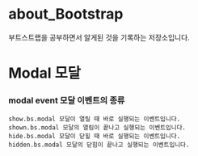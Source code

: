 # about_Bootstrap
부트스트랩을 공부하면서 알게된 것을 기록하는 저장소입니다.

# Modal 모달
### modal event 모달 이벤트의 종류

    show.bs.modal 모달이 열릴 때 바로 실행되는 이벤트입니다. 
    shown.bs.modal 모달의 열림이 끝나고 실행되는 이벤트입니다. 
    hide.bs.modal 모달이 닫힐 때 바로 실행되는 이벤트입니다. 
    hidden.bs.modal 모달의 닫힘이 끝나고 실행되는 이벤트입니다.

